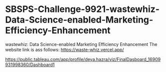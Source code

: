# SBSPS-Challenge-9921-wastewhiz-Data-Science-enabled-Marketing-Efficiency-Enhancement
wastewhiz: Data Science-enabled Marketing Efficiency Enhancement
The website link is ass follows:
https://waste-whiz.vercel.app/

https://public.tableau.com/app/profile/deya.hazra/viz/FinalDasboard_16909931998360/Dashboard1
